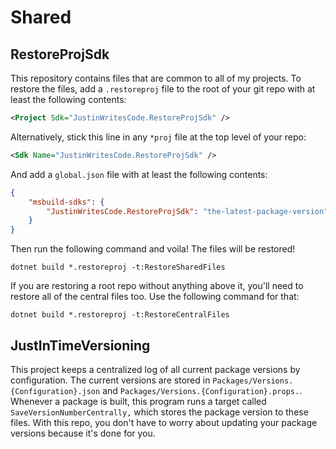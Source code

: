 # Shared

## RestoreProjSdk

This repository contains files that are common to all of my projects. 
To restore the files, add a ```.restoreproj``` file to the root of your git repo with at least the following contents:

```xml
<Project Sdk="JustinWritesCode.RestoreProjSdk" />
```

Alternatively, stick this line in any ```*proj``` file at the top level of your repo:

```xml
<Sdk Name="JustinWritesCode.RestoreProjSdk" />
```

And add a ```global.json``` file with at least the following contents:

```json
{
    "msbuild-sdks": {
        "JustinWritesCode.RestoreProjSdk": "the-latest-package-version"
    }
}
```

Then run the following command and voila! The files will be restored!

```dotnet build *.restoreproj -t:RestoreSharedFiles```

If you are restoring a root repo without anything above it, you'll need to restore all of the central files too. Use the following command for that:

```dotnet build *.restoreproj -t:RestoreCentralFiles```

## JustInTimeVersioning

This project keeps a centralized log of all current package versions by configuration.  The current versions are stored in ```Packages/Versions.{Configuration}.json``` and ```Packages/Versions.{Configuration}.props.```. Whenever a package is built, this program runs a target called ```SaveVersionNumberCentrally,``` which stores the package version to these files.  With this repo, you don't have to worry about updating your package versions because it's done for you.
